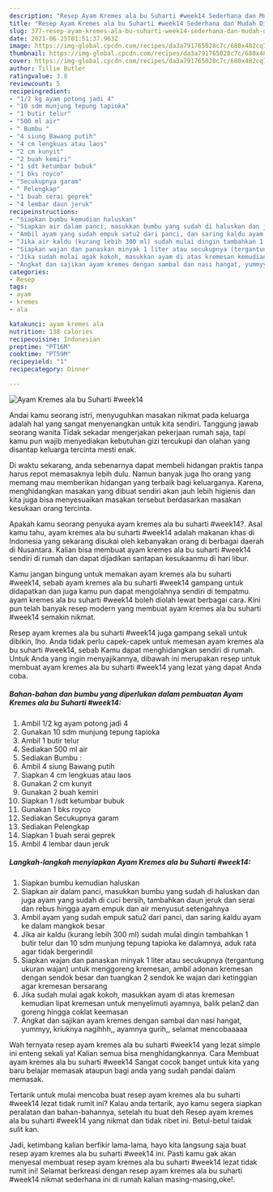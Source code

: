 ```yaml
---
description: "Resep Ayam Kremes ala bu Suharti #week14 Sederhana dan Mudah Dibuat"
title: "Resep Ayam Kremes ala bu Suharti #week14 Sederhana dan Mudah Dibuat"
slug: 377-resep-ayam-kremes-ala-bu-suharti-week14-sederhana-dan-mudah-dibuat
date: 2021-06-25T01:51:37.963Z
image: https://img-global.cpcdn.com/recipes/da3a791765028c7c/680x482cq70/ayam-kremes-ala-bu-suharti-week14-foto-resep-utama.jpg
thumbnail: https://img-global.cpcdn.com/recipes/da3a791765028c7c/680x482cq70/ayam-kremes-ala-bu-suharti-week14-foto-resep-utama.jpg
cover: https://img-global.cpcdn.com/recipes/da3a791765028c7c/680x482cq70/ayam-kremes-ala-bu-suharti-week14-foto-resep-utama.jpg
author: Tillie Butler
ratingvalue: 3.8
reviewcount: 5
recipeingredient:
- "1/2 kg ayam potong jadi 4"
- "10 sdm munjung tepung tapioka"
- "1 butir telur"
- "500 ml air"
- " Bumbu "
- "4 siung Bawang putih"
- "4 cm lengkuas atau laos"
- "2 cm kunyit"
- "2 buah kemiri"
- "1 sdt ketumbar bubuk"
- "1 bks royco"
- "Secukupnya garam"
- " Pelengkap"
- "1 buah serai geprek"
- "4 lembar daun jeruk"
recipeinstructions:
- "Siapkan bumbu kemudian haluskan"
- "Siapkan air dalam panci, masukkan bumbu yang sudah di haluskan dan juga ayam yang sudah di cuci bersih, tambahkan daun jeruk dan serai dan rebus hingga ayam empuk dan air menyusut setengahnya"
- "Ambil ayam yang sudah empuk satu2 dari panci, dan saring kaldu ayam ke dalam mangkok besar"
- "Jika air kaldu (kurang lebih 300 ml) sudah mulai dingin tambahkan 1 butir telur dan 10 sdm munjung tepung tapioka ke dalamnya, aduk rata agar tidak bergerindil"
- "Siapkan wajan dan panaskan minyak 1 liter atau secukupnya (tergantung ukuran wajan) untuk menggoreng kremesan, ambil adonan kremesan dengan sendok besar dan tuangkan 2 sendok ke wajan dari ketinggian agar kremesan bersarang"
- "Jika sudah mulai agak kokoh, masukkan ayam di atas kremesan kemudian lipat kremesan untuk menyelimuti ayamnya, balik pelan2 dan goreng hingga coklat keemasan"
- "Angkat dan sajikan ayam kremes dengan sambal dan nasi hangat, yummyy, kriuknya nagihhh,, ayamnya gurih,, selamat mencobaaaaa"
categories:
- Resep
tags:
- ayam
- kremes
- ala

katakunci: ayam kremes ala 
nutrition: 138 calories
recipecuisine: Indonesian
preptime: "PT16M"
cooktime: "PT59M"
recipeyield: "1"
recipecategory: Dinner

---
```



![Ayam Kremes ala bu Suharti #week14](https://img-global.cpcdn.com/recipes/da3a791765028c7c/680x482cq70/ayam-kremes-ala-bu-suharti-week14-foto-resep-utama.jpg)

Andai kamu seorang istri, menyuguhkan masakan nikmat pada keluarga adalah hal yang sangat menyenangkan untuk kita sendiri. Tanggung jawab seorang  wanita Tidak sekadar mengerjakan pekerjaan rumah saja, tapi kamu pun wajib menyediakan kebutuhan gizi tercukupi dan olahan yang disantap keluarga tercinta mesti enak.

Di waktu  sekarang, anda sebenarnya dapat membeli hidangan praktis tanpa harus repot memasaknya lebih dulu. Namun banyak juga lho orang yang memang mau memberikan hidangan yang terbaik bagi keluarganya. Karena, menghidangkan masakan yang dibuat sendiri akan jauh lebih higienis dan kita juga bisa menyesuaikan masakan tersebut berdasarkan masakan kesukaan orang tercinta. 



Apakah kamu seorang penyuka ayam kremes ala bu suharti #week14?. Asal kamu tahu, ayam kremes ala bu suharti #week14 adalah makanan khas di Indonesia yang sekarang disukai oleh kebanyakan orang di berbagai daerah di Nusantara. Kalian bisa membuat ayam kremes ala bu suharti #week14 sendiri di rumah dan dapat dijadikan santapan kesukaanmu di hari libur.

Kamu jangan bingung untuk memakan ayam kremes ala bu suharti #week14, sebab ayam kremes ala bu suharti #week14 gampang untuk didapatkan dan juga kamu pun dapat mengolahnya sendiri di tempatmu. ayam kremes ala bu suharti #week14 boleh diolah lewat berbagai cara. Kini pun telah banyak resep modern yang membuat ayam kremes ala bu suharti #week14 semakin nikmat.

Resep ayam kremes ala bu suharti #week14 juga gampang sekali untuk dibikin, lho. Anda tidak perlu capek-capek untuk memesan ayam kremes ala bu suharti #week14, sebab Kamu dapat menghidangkan sendiri di rumah. Untuk Anda yang ingin menyajikannya, dibawah ini merupakan resep untuk membuat ayam kremes ala bu suharti #week14 yang lezat yang dapat Anda coba.

<!--inarticleads1-->

##### Bahan-bahan dan bumbu yang diperlukan dalam pembuatan Ayam Kremes ala bu Suharti #week14:

1. Ambil 1/2 kg ayam potong jadi 4
1. Gunakan 10 sdm munjung tepung tapioka
1. Ambil 1 butir telur
1. Sediakan 500 ml air
1. Sediakan  Bumbu :
1. Ambil 4 siung Bawang putih
1. Siapkan 4 cm lengkuas atau laos
1. Gunakan 2 cm kunyit
1. Gunakan 2 buah kemiri
1. Siapkan 1 /sdt ketumbar bubuk
1. Gunakan 1 bks royco
1. Sediakan Secukupnya garam
1. Sediakan  Pelengkap
1. Siapkan 1 buah serai geprek
1. Ambil 4 lembar daun jeruk




<!--inarticleads2-->

##### Langkah-langkah menyiapkan Ayam Kremes ala bu Suharti #week14:

1. Siapkan bumbu kemudian haluskan
1. Siapkan air dalam panci, masukkan bumbu yang sudah di haluskan dan juga ayam yang sudah di cuci bersih, tambahkan daun jeruk dan serai dan rebus hingga ayam empuk dan air menyusut setengahnya
1. Ambil ayam yang sudah empuk satu2 dari panci, dan saring kaldu ayam ke dalam mangkok besar
1. Jika air kaldu (kurang lebih 300 ml) sudah mulai dingin tambahkan 1 butir telur dan 10 sdm munjung tepung tapioka ke dalamnya, aduk rata agar tidak bergerindil
1. Siapkan wajan dan panaskan minyak 1 liter atau secukupnya (tergantung ukuran wajan) untuk menggoreng kremesan, ambil adonan kremesan dengan sendok besar dan tuangkan 2 sendok ke wajan dari ketinggian agar kremesan bersarang
1. Jika sudah mulai agak kokoh, masukkan ayam di atas kremesan kemudian lipat kremesan untuk menyelimuti ayamnya, balik pelan2 dan goreng hingga coklat keemasan
1. Angkat dan sajikan ayam kremes dengan sambal dan nasi hangat, yummyy, kriuknya nagihhh,, ayamnya gurih,, selamat mencobaaaaa




Wah ternyata resep ayam kremes ala bu suharti #week14 yang lezat simple ini enteng sekali ya! Kalian semua bisa menghidangkannya. Cara Membuat ayam kremes ala bu suharti #week14 Sangat cocok banget untuk kita yang baru belajar memasak ataupun bagi anda yang sudah pandai dalam memasak.

Tertarik untuk mulai mencoba buat resep ayam kremes ala bu suharti #week14 lezat tidak rumit ini? Kalau anda tertarik, ayo kamu segera siapkan peralatan dan bahan-bahannya, setelah itu buat deh Resep ayam kremes ala bu suharti #week14 yang nikmat dan tidak ribet ini. Betul-betul taidak sulit kan. 

Jadi, ketimbang kalian berfikir lama-lama, hayo kita langsung saja buat resep ayam kremes ala bu suharti #week14 ini. Pasti kamu gak akan menyesal membuat resep ayam kremes ala bu suharti #week14 lezat tidak rumit ini! Selamat berkreasi dengan resep ayam kremes ala bu suharti #week14 nikmat sederhana ini di rumah kalian masing-masing,oke!.

